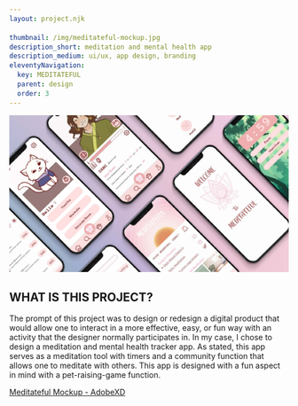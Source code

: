 ```yaml
---
layout: project.njk

thumbnail: /img/meditateful-mockup.jpg
description_short: meditation and mental health app
description_medium: ui/ux, app design, branding
eleventyNavigation:
  key: MEDITATEFUL
  parent: design
  order: 3
---
```


![Meditateful Mockup](/img/meditateful-mockup.jpg)

## WHAT IS THIS PROJECT?
The prompt of this project was to design or redesign a digital product that would allow one to interact in a more effective, easy, or fun way with an activity that the designer normally participates in. In my case, I chose to design a meditation and mental health tracker app. As stated, this app serves as a meditation tool with timers and a community function that allows one to meditate with others. This app is designed with a fun aspect in mind with a pet-raising-game function. 

[Meditateful Mockup - AdobeXD](https://xd.adobe.com/view/7fa509d0-4f5e-4ffa-9d2f-710a67c3d785-2af6/)